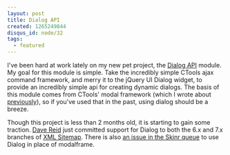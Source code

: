 ```yaml
--- 
layout: post
title: Dialog API
created: 1265249844
disqus_id: node/32
tags:
  - featured
---
```

I've been hard at work lately on my new pet project, the <a href="http://drupal.org/project/dialog">Dialog API</a> module. My goal for this module is simple. Take the incredibly simple CTools ajax command framework, and merry it to the jQuery UI Dialog widget, to provide an incredibly simple api for creating dynamic dialogs. The basis of this module comes from CTools' modal framework (which I wrote about <a href="/node/31">previously</a>), so if you've used that in the past, using dialog should be a breeze.

Though this project is less than 2 months old, it is starting to gain some traction. <a href="http://drupal.org/user/53892">Dave Reid</a> just committed support for Dialog to both the 6.x and 7.x branches of <a href="http://drupal.org/project/xmlsitemap">XML Sitemap</a>. There is also <a href="http://drupal.org/node/690862">an issue in the Skinr queue</a> to use Dialog in place of modalframe.
